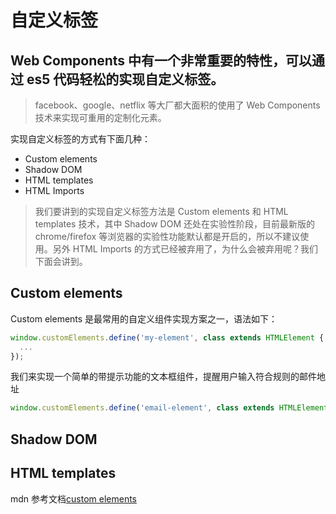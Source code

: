# 自定义标签

## Web Components 中有一个非常重要的特性，可以通过 es5 代码轻松的实现自定义标签。

> facebook、google、netflix 等大厂都大面积的使用了 Web Components 技术来实现可重用的定制化元素。

实现自定义标签的方式有下面几种：

- Custom elements
- Shadow DOM
- HTML templates
- HTML Imports

> 我们要讲到的实现自定义标签方法是 Custom elements 和 HTML templates 技术，其中 Shadow DOM 还处在实验性阶段，目前最新版的 chrome/firefox 等浏览器的实验性功能默认都是开启的，所以不建议使用。另外 HTML Imports 的方式已经被弃用了，为什么会被弃用呢？我们下面会讲到。

## Custom elements

Custom elements 是最常用的自定义组件实现方案之一，语法如下：

```javascript
window.customElements.define('my-element', class extends HTMLElement {
  ...
});
```

我们来实现一个简单的带提示功能的文本框组件，提醒用户输入符合规则的邮件地址

```javascript
window.customElements.define('email-element', class extends HTMLElement {})
```

## Shadow DOM

## HTML templates

mdn 参考文档[custom elements](https://developer.mozilla.org/zh-CN/docs/Web/Web_Components/Using_custom_elements)
